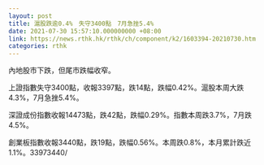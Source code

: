 ```yaml
---
layout: post
title: 滬股跌逾0.4%　失守3400點　7月急挫5.4%
date: 2021-07-30 15:57:10.000000000 +08:00
link: https://news.rthk.hk/rthk/ch/component/k2/1603394-20210730.htm
categories: rthk
---
```


內地股市下跌，但尾市跌幅收窄。

上證指數失守3400點，收報3397點，跌14點，跌幅0.42%。滬股本周大跌4.3%，7月急挫5.4%。

深證成份指數收報14473點，跌42點，跌幅0.29%。指數本周跌3.7%，7月跌4.5%。

創業板指數收報3440點，跌19點，跌幅0.56%。本周跌0.8%，本月累計跌近1.1%。33973440/
